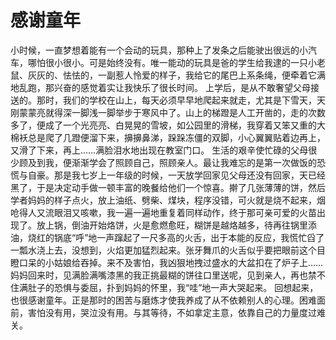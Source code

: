 # 感谢童年
小时候，一直梦想着能有一个会动的玩具，那种上了发条之后能驶出很远的小汽车，哪怕很小很小。可是始终没有。唯一能动的玩具是爸的学生给我逮的一只小老鼠、灰灰的、怯怯的，一副惹人怜爱的样子，我给它的尾巴上系条绳，便牵着它满地乱跑，那兴奋的感觉着实让我快乐了很长时间。 
上学后，是从不敢奢望父母接送的。那时，我们的学校在山上，每天必须早早地爬起来就走，尤其是下雪天，天刚蒙蒙亮就得深一脚浅一脚举步于寒风中了。山上的梯蹬是人工开凿的，走的次数多了，便成了一个光亮亮、白晃晃的雪坡，如公园里的滑梯，我穿着又笨又重的大棉袄总是爬了几蹬便溜下来，擤擤鼻涕，跺跺冻僵的双脚，小心翼翼贴着边再上，又滑了下来，再上……满脸泪水地出现在教室门口。 
生活的艰辛使忙碌的父母很少顾及到我，便渐渐学会了照顾自己，照顾亲人。最让我难忘的是第一次做饭的恐慌与自豪。那是我七岁上一年级的时候，一天放学回家见父母还没有回家，天已经黑了，于是决定动手做一顿丰富的晚餐给他们一个惊喜。擀了几张薄薄的饼，然后学者妈妈的样子点火，放上油纸、劈柴、煤块，程序没错，可火就是烧不起来，烟呛得人又流眼泪又咳嗽，我一遍一遍地重复着同样动作，终于那可亲可爱的火苗出现了。放上锅，倒油开始烙饼，火是愈燃愈旺，糊饼是越烙越多，待再往锅里添油，烧红的锅底“呼”地一声蹿起了一尺多高的火舌，出于本能的反应，我慌忙舀了一瓢水浇上去，没想到，火焰更加猛烈起来。张牙舞爪的火舌似乎要把眼前这个目瞪口呆的小姑娘给吞掉。来不及害怕，我凶狠地拽过盛水的大盆扣在了炉子上……妈妈回来时，见满脸满嘴漆黑的我正挑最糊的饼往口里送呢，见到亲人，再也禁不住满肚子的恐惧与委屈，扑到妈妈的怀里，我“哇”地一声大哭起来。 
回想起来，也很感谢童年。正是那时的困苦与磨炼才使我养成了从不依赖别人的心理。困难面前，害怕没有用，哭泣没有用。与其等待，不如拿定主意，依靠自己的力量度过难关。
  